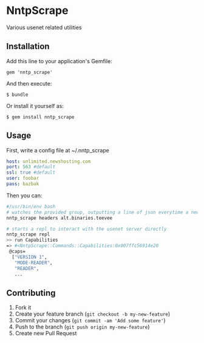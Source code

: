 # NntpScrape

Various usenet related utilities

## Installation

Add this line to your application's Gemfile:

    gem 'nntp_scrape'

And then execute:

    $ bundle

Or install it yourself as:

    $ gem install nntp_scrape

## Usage

First, write a config file at ~/.nntp_scrape

```yaml
host: unlimited.newshosting.com
port: 563 #default 
ssl: true #default
user: foobar
pass: bazbak

```

Then you can:

```bash
#/usr/bin/env bash
# watches the provided group, outputting a line of json everytime a new article is posted
nntp_scrape headers alt.binaries.teevee

# starts a repl to interact with the usenet server directly
nntp_scrape repl
>> run Capabilities
=> #<NntpScrape::Commands::Capabilities:0x007ffc56914e20
 @caps=
  ["VERSION 1",
   "MODE-READER",
   "READER",
   ...
```

## Contributing

1. Fork it
2. Create your feature branch (`git checkout -b my-new-feature`)
3. Commit your changes (`git commit -am 'Add some feature'`)
4. Push to the branch (`git push origin my-new-feature`)
5. Create new Pull Request
